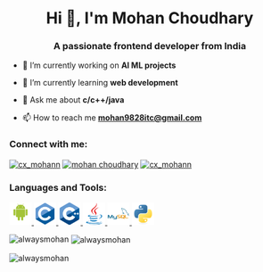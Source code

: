 <h1 align="center">Hi 👋, I'm Mohan Choudhary</h1>
<h3 align="center">A passionate frontend developer from India</h3>

- 🔭 I’m currently working on **AI ML projects**

- 🌱 I’m currently learning **web development**

- 💬 Ask me about **c/c++/java**

- 📫 How to reach me **mohan9828itc@gmail.com**

<h3 align="left">Connect with me:</h3>
<p align="left">
<a href="https://twitter.com/cx_mohann" target="blank"><img align="center" src="https://raw.githubusercontent.com/rahuldkjain/github-profile-readme-generator/master/src/images/icons/Social/twitter.svg" alt="cx_mohann" height="30" width="40" /></a>
<a href="https://linkedin.com/in/mohan choudhary" target="blank"><img align="center" src="https://raw.githubusercontent.com/rahuldkjain/github-profile-readme-generator/master/src/images/icons/Social/linked-in-alt.svg" alt="mohan choudhary" height="30" width="40" /></a>
<a href="https://instagram.com/cx_mohann" target="blank"><img align="center" src="https://raw.githubusercontent.com/rahuldkjain/github-profile-readme-generator/master/src/images/icons/Social/instagram.svg" alt="cx_mohann" height="30" width="40" /></a>
</p>

<h3 align="left">Languages and Tools:</h3>
<p align="left"> <a href="https://developer.android.com" target="_blank" rel="noreferrer"> <img src="https://raw.githubusercontent.com/devicons/devicon/master/icons/android/android-original-wordmark.svg" alt="android" width="40" height="40"/> </a> <a href="https://www.cprogramming.com/" target="_blank" rel="noreferrer"> <img src="https://raw.githubusercontent.com/devicons/devicon/master/icons/c/c-original.svg" alt="c" width="40" height="40"/> </a> <a href="https://www.w3schools.com/cpp/" target="_blank" rel="noreferrer"> <img src="https://raw.githubusercontent.com/devicons/devicon/master/icons/cplusplus/cplusplus-original.svg" alt="cplusplus" width="40" height="40"/> </a> <a href="https://www.java.com" target="_blank" rel="noreferrer"> <img src="https://raw.githubusercontent.com/devicons/devicon/master/icons/java/java-original.svg" alt="java" width="40" height="40"/> </a> <a href="https://www.mysql.com/" target="_blank" rel="noreferrer"> <img src="https://raw.githubusercontent.com/devicons/devicon/master/icons/mysql/mysql-original-wordmark.svg" alt="mysql" width="40" height="40"/> </a> <a href="https://www.python.org" target="_blank" rel="noreferrer"> <img src="https://raw.githubusercontent.com/devicons/devicon/master/icons/python/python-original.svg" alt="python" width="40" height="40"/> </a> </p>

<p><img align="left" src="https://github-readme-stats.vercel.app/api/top-langs?username=alwaysmohan&show_icons=true&theme=tokyonight&hide_border=true&locale=en&layout=compact" alt="alwaysmohan" /></p>

<p>&nbsp;<img align="center" src="https://github-readme-stats.vercel.app/api?username=alwaysmohan&show_icons=true&theme=tokyonight&hide_border=true&locale=en" alt="alwaysmohan" /></p>

<p><img align="center" src="https://github-readme-streak-stats.herokuapp.com/?user=alwaysmohan&theme=dark" alt="alwaysmohan" /></p>
